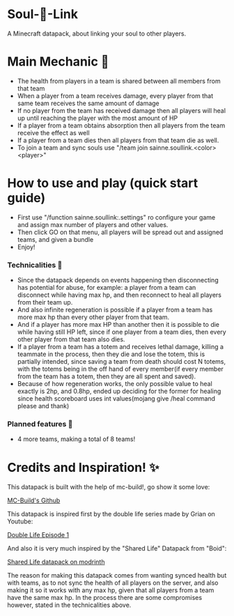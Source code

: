 # Soul-💙-Link
A Minecraft datapack, about linking your soul to other players.
# Main Mechanic 💞
- The health from players in a team is shared between all members from that team
- When a player from a team receives damage, every player from that same team receives the same amount of damage
- If no player from the team has received damage then all players will heal up until reaching the player with the most amount of HP
- If a player from a team obtains absorption then all players from the team receive the effect as well
- If a player from a team dies then all players from that team die as well.
- To join a team and sync souls use "/team join sainne.soullink.\<color\> \<player\>"
# How to use and play (quick start guide)
- First use "/function sainne.soullink:.settings" ro configure your game and assign max number of players and other values.
- Then click GO on that menu, all players will be spread out and assigned teams, and given a bundle
- Enjoy!
### Technicalities 🔧
- Since the datapack depends on events happening then disconnecting has potential for abuse, for example: a player from a team can disconnect while having max hp, and then reconnect to heal all players from their team up.
- And also infinite regeneration is possible if a player from a team has more max hp than every other player from that team.
- And if a player has more max HP than another then it is possible to die while having still HP left, since if one player from a team dies, then every other player from that team also dies.
- If a player from a team has a totem and receives lethal damage, killing a teammate in the process, then they die and lose the totem, this is partially intended, since saving a team from death should cost N totems, with the totems being in the off hand of every member(if every member from the team has a totem, then they are all spent and saved).
- Because of how regeneration works, the only possible value to heal exactly is 2hp, and 0.8hp, ended up deciding for the former for healing since health scoreboard uses int values(mojang give /heal command please and thank)
### Planned features 🧠
- 4 more teams, making a total of 8 teams!
# Credits and Inspiration! ✨
This datapack is built with the help of mc-build!, go show it some love:

[MC-Build's Github](https://github.com/mc-build)

This datapack is inspired first by the double life series made by Grian on Youtube:

[Double Life Episode 1](https://www.youtube.com/watch?v=UwFbtE4YS7g)

And also it is very much inspired by the "Shared Life" Datapack from "Boid":

[Shared Life datapack on modrinth](https://modrinth.com/datapack/shared-life/version/5LFVxkQW)

The reason for making this datapack comes from wanting synced health but with teams, as to not sync the health of all players on the server, and also making it so it works with any max hp, given that all players from a team have the same max hp. In the process there are some compromises however, stated in the technicalities above.